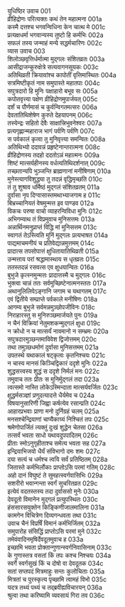 युधिष्ठिर उवाच	001  
व्रीहिद्रोणः परित्यक्तः कथं तेन महात्मना	001a  
कस्मै दत्तश्च भगवन्विधिना केन चात्थ मे	001c  
प्रत्यक्षधर्मा भगवान्यस्य तुष्टो हि कर्मभिः	002a  
सफलं तस्य जन्माहं मन्ये सद्धर्मचारिणः	002c  
व्यास उवाच	003  
शिलोञ्छवृत्तिर्धर्मात्मा मुद्गलः संशितव्रतः	003a  
आसीद्राजन्कुरुक्षेत्रे सत्यवागनसूयकः	003c  
अतिथिव्रती क्रियावांश्च कापोतीं वृत्तिमास्थितः	004a  
सत्रमिष्टीकृतं नाम समुपास्ते महातपाः	004c  
सपुत्रदारो हि मुनिः पक्षाहारो बभूव सः	005a  
कपोतवृत्त्या पक्षेण व्रीहिद्रोणमुपार्जयत्	005c  
दर्शं च पौर्णमासं च कुर्वन्विगतमत्सरः	006a  
देवतातिथिशेषेण कुरुते देहयापनम्	006c  
तस्येन्द्रः सहितो देवैः साक्षात्त्रिभुवनेश्वरः	007a  
प्रत्यगृह्णान्महाराज भागं पर्वणि पर्वणि	007c  
स पर्वकालं कृत्वा तु मुनिवृत्त्या समन्वितः	008a  
अतिथिभ्यो ददावन्नं प्रहृष्टेनान्तरात्मना	008c  
व्रीहिद्रोणस्य तदहो ददतोऽन्नं महात्मनः	009a  
शिष्टं मात्सर्यहीनस्य वर्धत्यतिथिदर्शनात्	009c  
तच्छतान्यपि भुञ्जन्ति ब्राह्मणानां मनीषिणाम्	010a  
मुनेस्त्यागविशुद्ध्या तु तदन्नं वृद्धिमृच्छति	010c  
तं तु शुश्राव धर्मिष्ठं मुद्गलं संशितव्रतम्	011a  
दुर्वासा नृप दिग्वासास्तमथाभ्याजगाम ह	011c  
बिभ्रच्चानियतं वेषमुन्मत्त इव पाण्डव	012a  
विकचः परुषा वाचो व्याहरन्विविधा मुनिः	012c  
अभिगम्याथ तं विप्रमुवाच मुनिसत्तमः	013a  
अन्नार्थिनमनुप्राप्तं विद्धि मां मुनिसत्तम	013c  
स्वागतं तेऽस्त्विति मुनिं मुद्गलः प्रत्यभाषत	014a  
पाद्यमाचमनीयं च प्रतिवेद्यान्नमुत्तमम्	014c  
प्रादात्स तपसोपात्तं क्षुधितायातिथिव्रती	015a  
उन्मत्ताय परां श्रद्धामास्थाय स धृतव्रतः	015c  
ततस्तदन्नं रसवत्स एव क्षुधयान्वितः	016a  
बुभुजे कृत्स्नमुन्मत्तः प्रादात्तस्मै च मुद्गलः	016c  
भुक्त्वा चान्नं ततः सर्वमुच्छिष्टेनात्मनस्ततः	017a  
अथानुलिलिपेऽङ्गानि जगाम च यथागतम्	017c  
एवं द्वितीये सम्प्राप्ते पर्वकाले मनीषिणः	018a  
आगम्य बुभुजे सर्वमन्नमुञ्छोपजीविनः	018c  
निराहारस्तु स मुनिरुञ्छमार्जयते पुनः	019a  
न चैनं विक्रियां नेतुमशकन्मुद्गलं क्षुधा	019c  
न क्रोधो न च मात्सर्यं नावमानो न सम्भ्रमः	020a  
सपुत्रदारमुञ्छन्तमाविवेश द्विजोत्तमम्	020c  
तथा तमुञ्छधर्माणं दुर्वासा मुनिसत्तमम्	021a  
उपतस्थे यथाकालं षट्कृत्वः कृतनिश्चयः	021c  
न चास्य मानसं किञ्चिद्विकारं ददृशे मुनिः	022a  
शुद्धसत्त्वस्य शुद्धं स ददृशे निर्मलं मनः	022c  
तमुवाच ततः प्रीतः स मुनिर्मुद्गलं तदा	023a  
त्वत्समो नास्ति लोकेऽस्मिन्दाता मात्सर्यवर्जितः	023c  
क्षुद्धर्मसञ्ज्ञां प्रणुदत्यादत्ते धैर्यमेव च	024a  
विषयानुसारिणी जिह्वा कर्षत्येव रसान्प्रति	024c  
आहारप्रभवाः प्राणा मनो दुर्निग्रहं चलम्	025a  
मनसश्चेन्द्रियाणां चाप्यैकाग्र्यं निश्चितं तपः	025c  
श्रमेणोपार्जितं त्यक्तुं दुःखं शुद्धेन चेतसा	026a  
तत्सर्वं भवता साधो यथावदुपपादितम्	026c  
प्रीताः स्मोऽनुगृहीताश्च समेत्य भवता सह	027a  
इन्द्रियाभिजयो धैर्यं संविभागो दमः शमः	027c  
दया सत्यं च धर्मश्च त्वयि सर्वं प्रतिष्ठितम्	028a  
जितास्ते कर्मभिर्लोकाः प्राप्तोऽसि परमां गतिम्	028c  
अहो दानं विघुष्टं ते सुमहत्स्वर्गवासिभिः	029a  
सशरीरो भवान्गन्ता स्वर्गं सुचरितव्रत	029c  
इत्येवं वदतस्तस्य तदा दुर्वाससो मुनेः	030a  
देवदूतो विमानेन मुद्गलं प्रत्युपस्थितः	030c  
हंससारसयुक्तेन किङ्किणीजालमालिना	031a  
कामगेन विचित्रेण दिव्यगन्धवता तथा	031c  
उवाच चैनं विप्रर्षिं विमानं कर्मभिर्जितम्	032a  
समुपारोह संसिद्धिं प्राप्तोऽसि परमां मुने	032c  
तमेवंवादिनमृषिर्देवदूतमुवाच ह	033a  
इच्छामि भवता प्रोक्तान्गुणान्स्वर्गनिवासिनाम्	033c  
के गुणास्तत्र वसतां किं तपः कश्च निश्चयः	034a  
स्वर्गे स्वर्गसुखं किं च दोषो वा देवदूतक	034c  
सतां सप्तपदं मित्रमाहुः सन्तः कुलोचिताः	035a  
मित्रतां च पुरस्कृत्य पृच्छामि त्वामहं विभो	035c  
यदत्र तथ्यं पथ्यं च तद्ब्रवीह्यविचारयन्	036a  
श्रुत्वा तथा करिष्यामि व्यवसायं गिरा तव	036c  
